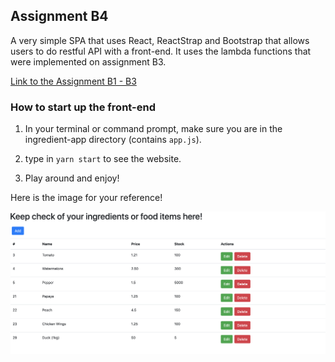 ## Assignment B4

A very simple SPA that uses React, ReactStrap and Bootstrap that allows users to do restful API with a front-end. It uses the lambda functions that were implemented on assignment B3. 

[Link to the Assignment B1 - B3](https://github.com/kester-ng/Assignment-2)

### How to start up the front-end
 
 1. In your terminal or command prompt, make sure you are in the ingredient-app directory (contains `app.js`).

 2. type in `yarn start` to see the website.

 3. Play around and enjoy! 

 Here is the image for your reference!

 ![Website](images/website.png)